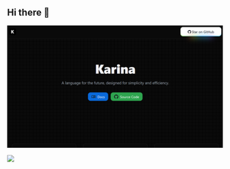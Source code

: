 ## Hi there 👋

<p align="center">
  <a href="https://karina-lang.org/" target="_blank">
    <img src="grafik.png" alt="Karina Website" />
  </a>
</p>

![](https://visitor-badge.laobi.icu/badge?page_id=Plixo2.readme)

<!--
**Plixo2/Plixo2** is a ✨ _special_ ✨ repository because its `README.md` (this file) appears on your GitHub profile.

Here are some ideas to get you started:

- 🔭 I’m currently working on ...
- 🌱 I’m currently learning ...
- 👯 I’m looking to collaborate on ...
- 🤔 I’m looking for help with ...
- 💬 Ask me about ...
- 📫 How to reach me: ...
- 😄 Pronouns: ...
- ⚡ Fun fact: ...
-->
